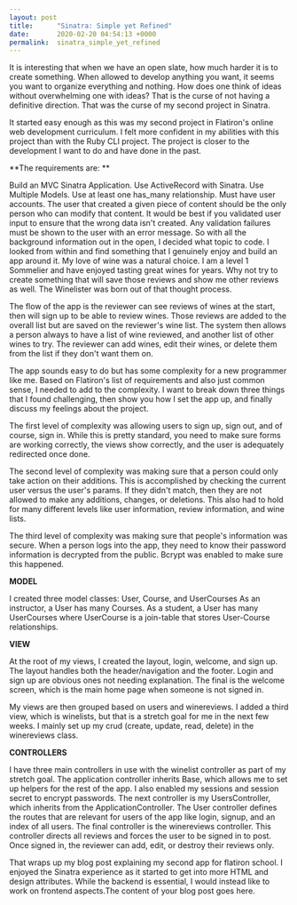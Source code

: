 ```yaml
---
layout: post
title:      "Sinatra: Simple yet Refined"
date:       2020-02-20 04:54:13 +0000
permalink:  sinatra_simple_yet_refined
---
```



 It is interesting that when we have an open slate, how much harder it is to create something. When allowed to develop anything you want, it seems you want to organize everything and nothing.  How does one think of ideas without overwhelming one with ideas? That is the curse of not having a definitive direction. That was the curse of my second project in Sinatra.

It started easy enough as this was my second project in Flatiron's online web development curriculum. I felt more confident in my abilities with this project than with the Ruby CLI project. The project is closer to the development I want to do and have done in the past.

**The requirements are: **

Build an MVC Sinatra Application.
Use ActiveRecord with Sinatra.
Use Multiple Models.
Use at least one has_many relationship.
Must have user accounts. The user that created a given piece of content should be the only person who can modify that content.
It would be best if you validated user input to ensure that the wrong data isn't created.
Any validation failures must be shown to the user with an error message.
So with all the background information out in the open, I decided what topic to code. I looked from within and find something that I genuinely enjoy and build an app around it. My love of wine was a natural choice. I am a level 1 Sommelier and have enjoyed tasting great wines for years. Why not try to create something that will save those reviews and show me other reviews as well. The Winelister was born out of that thought process.

The flow of the app is the reviewer can see reviews of wines at the start, then will sign up to be able to review wines. Those reviews are added to the overall list but are saved on the reviewer's wine list. The system then allows a person always to have a list of wine reviewed, and another list of other wines to try. The reviewer can add wines, edit their wines, or delete them from the list if they don't want them on.

The app sounds easy to do but has some complexity for a new programmer like me. Based on Flatiron's list of requirements and also just common sense, I needed to add to the complexity. I want to break down three things that I found challenging, then show you how I set the app up, and finally discuss my feelings about the project.

The first level of complexity was allowing users to sign up, sign out, and of course, sign in. While this is pretty standard, you need to make sure forms are working correctly, the views show correctly, and the user is adequately redirected once done.

The second level of complexity was making sure that a person could only take action on their additions. This is accomplished by checking the current user versus the user's params. If they didn't match, then they are not allowed to make any additions, changes, or deletions. This also had to hold for many different levels like user information, review information, and wine lists.

The third level of complexity was making sure that people's information was secure. When a person logs into the app, they need to know their password information is decrypted from the public. Bcrypt was enabled to make sure this happened. 


**MODEL**

I created three model classes: User, Course, and UserCourses
As an instructor, a User has many Courses.
As a student, a User has many UserCourses where UserCourse is a join-table that stores User-Course relationships.

**VIEW**

At the root of my views, I created the layout, login, welcome, and sign up. The layout handles both the header/navigation and the footer. Login and sign up are obvious ones not needing explanation. The final is the welcome screen, which is the main home page when someone is not signed in. 

My views are then grouped based on users and winereviews. I added a third view, which is winelists, but that is a stretch goal for me in the next few weeks.
I mainly set up my crud (create, update, read, delete) in the winereviews class. 

**CONTROLLERS**

I have three main controllers in use with the winelist controller as part of my stretch goal. The application controller inherits Base, which allows me to set up helpers for the rest of the app. I also enabled my sessions and session secret to encrypt passwords. The next controller is my UsersController, which inherits from the ApplicationController. The User controller defines the routes that are relevant for users of the app like login, signup, and an index of all users. The final controller is the winereviews controller. This controller directs all reviews and forces the user to be signed in to post. Once signed in, the reviewer can add, edit, or destroy their reviews only.

That wraps up my blog post explaining my second app for flatiron school. I enjoyed the Sinatra experience as it started to get into more HTML and design attributes. While the backend is essential, I would instead like to work on frontend aspects.The content of your blog post goes here.
